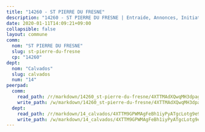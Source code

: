```yaml
---
title: "14260 - ST PIERRE DU FRESNE"
description: "14260 - ST PIERRE DU FRESNE | Entraide, Annonces, Initiatives"
date: 2020-01-11T14:09:21+09:00
collapsible: false
layout: commune
comm:
  nom: "ST PIERRE DU FRESNE"
  slug: st-pierre-du-fresne
  cp: "14260"
dept:
  nom: "Calvados"
  slug: calvados
  num: "14"
peerpad:
  comm:
    read_path: /r/markdown/14260_st-pierre-du-fresne/4XTTMAdXQwqMH3dpagdjVxXgtLqwmFB5zC5h2ujAweGf14tLo
    write_path: /w/markdown/14260_st-pierre-du-fresne/4XTTMAdXQwqMH3dpagdjVxXgtLqwmFB5zC5h2ujAweGf14tLo-K3TgToKzNJ1jxF9QsfjWLwNpVbvH3JTcmvZveYtBk1WUpEF4h3gDfHpgrnx4WVGf27KveDxNYoV6koSPSFHtBtHQADscbXnLKZ6Z9Hns1ggJKi2bzzUxr31pday8XFVwGxpXXf83
  dept:
    read_path: /r/markdown/14_calvados/4XTTM9GPWMAgFeBh1iyPyATgcLotg9e9APJpQBEyY3RZiUwJ6
    write_path: /w/markdown/14_calvados/4XTTM9GPWMAgFeBh1iyPyATgcLotg9e9APJpQBEyY3RZiUwJ6-K3TgUXWJAT2cYJ9ZstQphkkm2za8um5GwwXsivqaDFTgbhMDcHaRXnT3h69szAqCyvWcFfDim5fkwc6CXdUtyvPpirbD1TPAb6xCxpPN6dR3zzDRe29YehQYbhZdjvZYkgztJYvi
---
```


